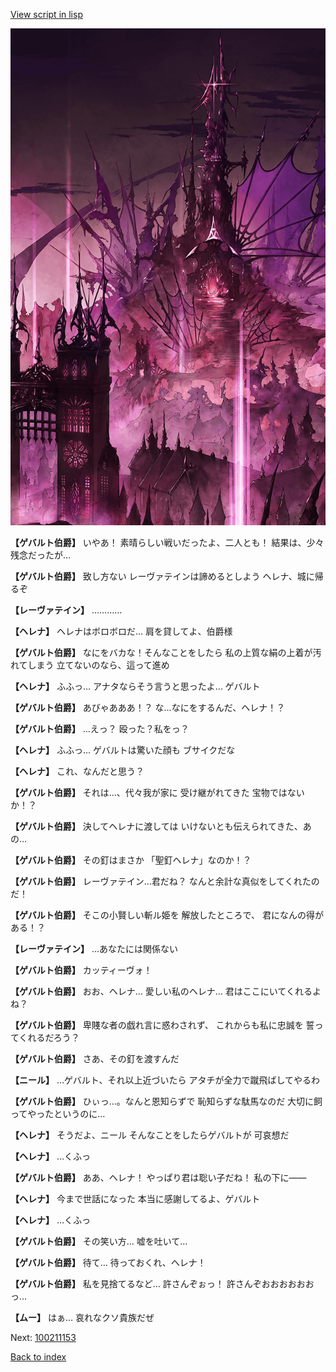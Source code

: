 [View script in lisp](../scripts/100211151.txt)

![300_devil_daytime01.png](../images/backgrounds/300_devil_daytime01.png)

**【ゲバルト伯爵】**
いやあ！
素晴らしい戦いだったよ、二人とも！
結果は、少々残念だったが…

**【ゲバルト伯爵】**
致し方ない
レーヴァテインは諦めるとしよう
ヘレナ、城に帰るぞ

**【レーヴァテイン】**
…………

**【ヘレナ】**
ヘレナはボロボロだ…
肩を貸してよ、伯爵様

**【ゲバルト伯爵】**
なにをバカな！そんなことをしたら
私の上質な絹の上着が汚れてしまう
立てないのなら、這って進め

**【ヘレナ】**
ふふっ…
アナタならそう言うと思ったよ…
ゲバルト

**【ゲバルト伯爵】**
あびゃあああ！？
な…なにをするんだ、ヘレナ！？

**【ゲバルト伯爵】**
…えっ？
殴った？私をっ？

**【ヘレナ】**
ふふっ…
ゲバルトは驚いた顔も
ブサイクだな

**【ヘレナ】**
これ、なんだと思う？

**【ゲバルト伯爵】**
それは…、代々我が家に
受け継がれてきた
宝物ではないか！？

**【ゲバルト伯爵】**
決してヘレナに渡しては
いけないとも伝えられてきた、あの…

**【ゲバルト伯爵】**
その釘はまさか
「聖釘ヘレナ」なのか！？

**【ゲバルト伯爵】**
レーヴァテイン…君だね？
なんと余計な真似をしてくれたのだ！

**【ゲバルト伯爵】**
そこの小賢しい斬ル姫を
解放したところで、
君になんの得がある！？

**【レーヴァテイン】**
…あなたには関係ない

**【ゲバルト伯爵】**
カッティーヴォ！

**【ゲバルト伯爵】**
おお、ヘレナ…
愛しい私のヘレナ…
君はここにいてくれるよね？

**【ゲバルト伯爵】**
卑賤な者の戯れ言に惑わされず、
これからも私に忠誠を
誓ってくれるだろう？

**【ゲバルト伯爵】**
さあ、その釘を渡すんだ

**【ニール】**
…ゲバルト、それ以上近づいたら
アタチが全力で蹴飛ばしてやるわ

**【ゲバルト伯爵】**
ひぃっ…。なんと恩知らずで
恥知らずな駄馬なのだ
大切に飼ってやったというのに…

**【ヘレナ】**
そうだよ、ニール
そんなことをしたらゲバルトが
可哀想だ

**【ヘレナ】**
…くふっ

**【ゲバルト伯爵】**
ああ、ヘレナ！
やっぱり君は聡い子だね！
私の下に――

**【ヘレナ】**
今まで世話になった
本当に感謝してるよ、ゲバルト

**【ヘレナ】**
…くふっ

**【ゲバルト伯爵】**
その笑い方…
嘘を吐いて…

**【ゲバルト伯爵】**
待て…
待っておくれ、ヘレナ！

**【ゲバルト伯爵】**
私を見捨てるなど…
許さんぞぉっ！
許さんぞおおおおおおっ…

**【ムー】**
はぁ…
哀れなクソ貴族だぜ

Next: [100211153](100211153.md)

[Back to index](index.md)
